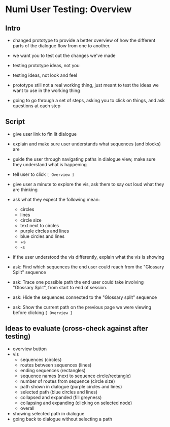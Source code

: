 Numi User Testing: Overview
===========================

Intro
-----
  - changed prototype to provide a better overview of how the different parts of the dialogue flow from one to another.

  - we want you to test out the changes we've made

  - testing prototype ideas, not you

  - testing ideas, not look and feel

  - prototype still not a real working thing, just meant to test the ideas we want to use in the working thing

  - going to go through a set of steps, asking you to click on things, and ask questions at each step


Script
------
- give user link to fin lit dialogue

- explain and make sure user understands what sequences (and blocks) are

- guide the user through navigating paths in dialogue view, make sure they understand what is happening

- tell user to click `[ Overview ]`

- give user a minute to explore the vis, ask them to say out loud what they are thinking

- ask what they expect the following mean:
  - circles
  - lines
  - circle size
  - text next to circles
  - purple circles and lines
  - blue circles and lines
  - +s
  - -s

- if the user understood the vis differently, explain what the vis is showing

- ask:
Find which sequences the end user could reach from the "Glossary Split" sequence

- ask:
Trace one possible path the end user could take involving "Glossary Split", from start to end of session.

- ask:
Hide the sequences connected to the "Glossary split" sequence

- ask:
Show the current path on the previous page we were viewing before clicking `[ Overview ]`


Ideas to evaluate (cross-check against after testing)
-----------------------------------------------------
- overview button
- vis
  - sequences (circles)
  - routes between sequences (lines)
  - ending sequences (rectangles)
  - sequence names (next to sequence circle/rectangle)
  - number of routes from sequence (circle size)
  - path shown in dialogue (purple circles and lines)
  - selected path (blue circles and lines)
  - collapsed and expanded (fill greyness)
  - collapsing and expanding (clicking on selected node)
  - overall
- showing selected path in dialogue
- going back to dialogue without selecting a path

